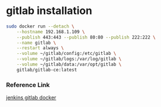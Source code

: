 # gitlab installation
```bash
sudo docker run --detach \
    --hostname 192.168.1.109 \
    --publish 443:443 --publish 80:80 --publish 222:222 \
    --name gitlab \
    --restart always \
    --volume ~/gitlab/config:/etc/gitlab \
    --volume ~/gitlab/logs:/var/log/gitlab \
    --volume ~/gitlab/data:/var/opt/gitlab \
    gitlab/gitlab-ce:latest
```



### Reference Link
[jenkins gitlab docker](https://www.jianshu.com/p/8b1241a90d7a)